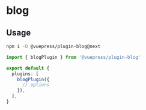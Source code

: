 # blog

<NpmBadge package="@vuepress/plugin-blog" />

## Usage

```bash
npm i -D @vuepress/plugin-blog@next
```

```ts title=".vuepress/config.ts"
import { blogPlugin } from '@vuepress/plugin-blog'

export default {
  plugins: [
    blogPlugin({
      // options
    }),
  ],
}
```
